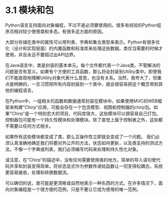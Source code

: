 # 3.1 模块和包

Python语言支持面向对象编程，不过不是必须要使用的。很多有经验的Python程序员相对较少使用类和多态。有很多这方面的原因。

大部分存储在类中的属性可以用列表、字典和集合类型来表示。Python有很多优化（设计和实现层面）的内置函数和标准库来处理这些数据。类仅当需要的时候才使用，并且永远不要超过出API边界。

在Java语言中，类是封装的基本单元。每个文件都代表一个Java类，不管解决的问题是否有意义。如果有个方便的工具函数，那么将会封装到Utility类中。即使我们不能直观地理解Utility对象代表什么意思，也没有关系。当然，我夸大了，但重点是明确的，一旦习惯把所有内容封装到一个类中，就会很容易把这个概念带到其他的编程语言。

在Python中，一组相关的函数和数据通常封装在模块中。如果使用MVC的WEB框架来构建"Chirp"应用，可能会存在一个包含模型、视图和控制器的chirp包。如果"Chirp"是一个特别宏大的项目，代码库很大，这些模块可以很容易自己打包。 控制器包可能有一个持久性模块和处理模块。除了直觉上属于控制者之外，这些都不需要以任何方式相关。

如果所有这些模块都变成了类，那么互操作性立即就会变成了一个问题。 我们必须认真准确地确定我们将要对外公开的方法，状态如何更新，以及类支持的测试方法。不像一个字典或列表，我们必须编写代码来处理和持久性化对象。

请注意，在"Chirp"的描述中，没有任何需要使用类的地方。简单的导入语句使代码共享和封装变得简单。将状态显式作为参数传递给函数让一切变得松耦合。系统更容易接收，处理和转换数据流。

可以确切的说，类可能是更清晰或自然地表示一种东西的方式。在许多情况下，面向对象编程是一个很方便的范例，只是不要让它成为使用的唯一范例。



